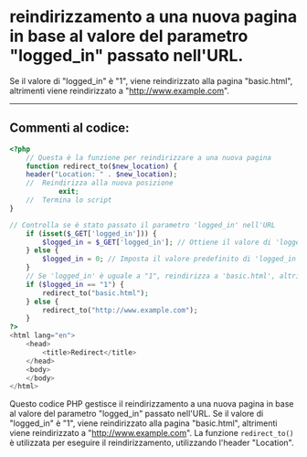 # reindirizzamento a una nuova pagina in base al valore del parametro "logged_in" passato nell'URL. 

Se il valore di "logged_in" è "1", viene reindirizzato alla pagina "basic.html", altrimenti viene reindirizzato a "http://www.example.com".

---

## Commenti al codice:


```php
<?php
	// Questa è la funzione per reindirizzare a una nuova pagina
	function redirect_to($new_location) {
	header("Location: " . $new_location);
	// 	Reindirizza alla nuova posizione
			exit;
	// 	Termina lo script
}

// Controlla se è stato passato il parametro 'logged_in' nell'URL
	if (isset($_GET['logged_in'])) {
		$logged_in = $_GET['logged_in']; // Ottiene il valore di 'logged_in'
	} else {
		$logged_in = 0; // Imposta il valore predefinito di 'logged_in' a 0
	}
	// Se 'logged_in' è uguale a "1", reindirizza a 'basic.html', altrimenti reindirizza a 'http://www.example.com'
	if ($logged_in == "1") {
		redirect_to("basic.html");
	} else {
		redirect_to("http://www.example.com");
	}
?>
<html lang="en">
	<head>
		<title>Redirect</title>
	</head>
	<body>
	</body>
</html>
```
Questo codice PHP gestisce il reindirizzamento a una nuova pagina in base al valore del parametro "logged_in" passato nell'URL. Se il valore di "logged_in" è "1", viene reindirizzato alla pagina "basic.html", altrimenti viene reindirizzato a "http://www.example.com". La funzione `redirect_to()` è utilizzata per eseguire il reindirizzamento, utilizzando l'header "Location".